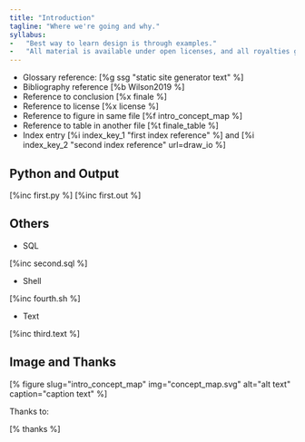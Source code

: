 ```yaml
---
title: "Introduction"
tagline: "Where we're going and why."
syllabus:
-   "Best way to learn design is through examples."
-   "All material is available under open licenses, and all royalties go to charity."
---
```


-   Glossary reference: [%g ssg "static site generator text" %]
-   Bibliography reference [%b Wilson2019 %]
-   Reference to conclusion [%x finale %]
-   Reference to license [%x license %]
-   Reference to figure in same file [%f intro_concept_map %]
-   Reference to table in another file [%t finale_table %]
-   Index entry [%i index_key_1 "first index reference" %] and [%i index_key_2 "second index reference" url=draw_io %]

## Python and Output

[%inc first.py %]
[%inc first.out %]

## Others

- SQL

[%inc second.sql %]

- Shell

[%inc fourth.sh %]

- Text

[%inc third.text %]

## Image and Thanks

[% figure slug="intro_concept_map" img="concept_map.svg" alt="alt text" caption="caption text" %]

Thanks to:

[% thanks %]
